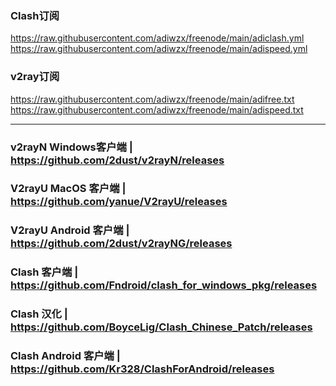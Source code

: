 ### Clash订阅
https://raw.githubusercontent.com/adiwzx/freenode/main/adiclash.yml
https://raw.githubusercontent.com/adiwzx/freenode/main/adispeed.yml

### v2ray订阅
https://raw.githubusercontent.com/adiwzx/freenode/main/adifree.txt
https://raw.githubusercontent.com/adiwzx/freenode/main/adispeed.txt
___________________________________________________________________

### v2rayN Windows客户端 | https://github.com/2dust/v2rayN/releases
### V2rayU MacOS 客户端 | https://github.com/yanue/V2rayU/releases
### V2rayU Android 客户端 | https://github.com/2dust/v2rayNG/releases

### Clash 客户端 | https://github.com/Fndroid/clash_for_windows_pkg/releases
### Clash 汉化 | https://github.com/BoyceLig/Clash_Chinese_Patch/releases
### Clash Android 客户端 | https://github.com/Kr328/ClashForAndroid/releases
